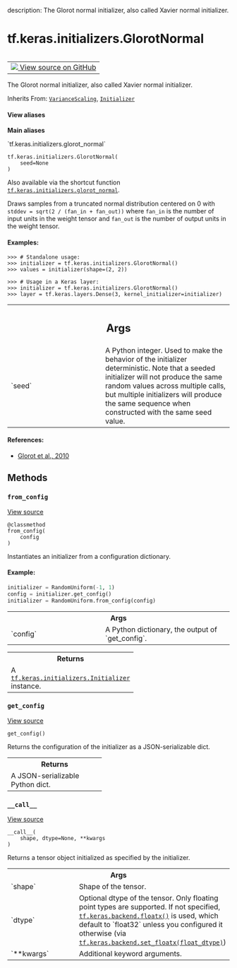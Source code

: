 description: The Glorot normal initializer, also called Xavier normal initializer.

<div itemscope itemtype="http://developers.google.com/ReferenceObject">
<meta itemprop="name" content="tf.keras.initializers.GlorotNormal" />
<meta itemprop="path" content="Stable" />
<meta itemprop="property" content="__call__"/>
<meta itemprop="property" content="__init__"/>
<meta itemprop="property" content="from_config"/>
<meta itemprop="property" content="get_config"/>
</div>

# tf.keras.initializers.GlorotNormal

<!-- Insert buttons and diff -->

<table class="tfo-notebook-buttons tfo-api nocontent" align="left">
<td>
  <a target="_blank" href="https://github.com/keras-team/keras/tree/v2.9.0/keras/initializers/initializers_v2.py#L788-L831">
    <img src="https://www.tensorflow.org/images/GitHub-Mark-32px.png" />
    View source on GitHub
  </a>
</td>
</table>



The Glorot normal initializer, also called Xavier normal initializer.

Inherits From: [`VarianceScaling`](../../../tf/keras/initializers/VarianceScaling.md), [`Initializer`](../../../tf/keras/initializers/Initializer.md)

<section class="expandable">
  <h4 class="showalways">View aliases</h4>
  <p>
<b>Main aliases</b>
<p>`tf.keras.initializers.glorot_normal`</p>
</p>
</section>

<pre class="devsite-click-to-copy prettyprint lang-py tfo-signature-link">
<code>tf.keras.initializers.GlorotNormal(
    seed=None
)
</code></pre>



<!-- Placeholder for "Used in" -->

Also available via the shortcut function
<a href="../../../tf/keras/initializers/GlorotNormal.md"><code>tf.keras.initializers.glorot_normal</code></a>.

Draws samples from a truncated normal distribution centered on 0 with `stddev
= sqrt(2 / (fan_in + fan_out))` where `fan_in` is the number of input units in
the weight tensor and `fan_out` is the number of output units in the weight
tensor.

#### Examples:



```
>>> # Standalone usage:
>>> initializer = tf.keras.initializers.GlorotNormal()
>>> values = initializer(shape=(2, 2))
```

```
>>> # Usage in a Keras layer:
>>> initializer = tf.keras.initializers.GlorotNormal()
>>> layer = tf.keras.layers.Dense(3, kernel_initializer=initializer)
```

<!-- Tabular view -->
 <table class="responsive fixed orange">
<colgroup><col width="214px"><col></colgroup>
<tr><th colspan="2"><h2 class="add-link">Args</h2></th></tr>

<tr>
<td>
`seed`
</td>
<td>
A Python integer. Used to make the behavior of the initializer
deterministic. Note that a seeded
initializer will not produce the same random values across multiple calls,
but multiple initializers will produce the same sequence when constructed
with the same seed value.
</td>
</tr>
</table>



#### References:

- [Glorot et al., 2010](http://proceedings.mlr.press/v9/glorot10a.html)


## Methods

<h3 id="from_config"><code>from_config</code></h3>

<a target="_blank" class="external" href="https://github.com/keras-team/keras/tree/v2.9.0/keras/initializers/initializers_v2.py#L93-L112">View source</a>

<pre class="devsite-click-to-copy prettyprint lang-py tfo-signature-link">
<code>@classmethod</code>
<code>from_config(
    config
)
</code></pre>

Instantiates an initializer from a configuration dictionary.


#### Example:



```python
initializer = RandomUniform(-1, 1)
config = initializer.get_config()
initializer = RandomUniform.from_config(config)
```

<!-- Tabular view -->
 <table class="responsive fixed orange">
<colgroup><col width="214px"><col></colgroup>
<tr><th colspan="2">Args</th></tr>

<tr>
<td>
`config`
</td>
<td>
A Python dictionary, the output of `get_config`.
</td>
</tr>
</table>



<!-- Tabular view -->
 <table class="responsive fixed orange">
<colgroup><col width="214px"><col></colgroup>
<tr><th colspan="2">Returns</th></tr>
<tr class="alt">
<td colspan="2">
A <a href="../../../tf/keras/initializers/Initializer.md"><code>tf.keras.initializers.Initializer</code></a> instance.
</td>
</tr>

</table>



<h3 id="get_config"><code>get_config</code></h3>

<a target="_blank" class="external" href="https://github.com/keras-team/keras/tree/v2.9.0/keras/initializers/initializers_v2.py#L830-L831">View source</a>

<pre class="devsite-click-to-copy prettyprint lang-py tfo-signature-link">
<code>get_config()
</code></pre>

Returns the configuration of the initializer as a JSON-serializable dict.


<!-- Tabular view -->
 <table class="responsive fixed orange">
<colgroup><col width="214px"><col></colgroup>
<tr><th colspan="2">Returns</th></tr>
<tr class="alt">
<td colspan="2">
A JSON-serializable Python dict.
</td>
</tr>

</table>



<h3 id="__call__"><code>__call__</code></h3>

<a target="_blank" class="external" href="https://github.com/keras-team/keras/tree/v2.9.0/keras/initializers/initializers_v2.py#L537-L558">View source</a>

<pre class="devsite-click-to-copy prettyprint lang-py tfo-signature-link">
<code>__call__(
    shape, dtype=None, **kwargs
)
</code></pre>

Returns a tensor object initialized as specified by the initializer.


<!-- Tabular view -->
 <table class="responsive fixed orange">
<colgroup><col width="214px"><col></colgroup>
<tr><th colspan="2">Args</th></tr>

<tr>
<td>
`shape`
</td>
<td>
Shape of the tensor.
</td>
</tr><tr>
<td>
`dtype`
</td>
<td>
Optional dtype of the tensor. Only floating point types are
supported. If not specified, <a href="../../../tf/keras/backend/floatx.md"><code>tf.keras.backend.floatx()</code></a> is used, which
default to `float32` unless you configured it otherwise (via
<a href="../../../tf/keras/backend/set_floatx.md"><code>tf.keras.backend.set_floatx(float_dtype)</code></a>)
</td>
</tr><tr>
<td>
`**kwargs`
</td>
<td>
Additional keyword arguments.
</td>
</tr>
</table>





